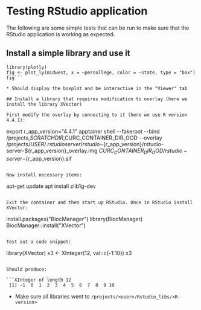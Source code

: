 # Testing RStudio application 

The following are some simple tests that can be run to make sure that the RStudio application is 
working as expected. 


## Install a simple library and use it

```install.packages("plotly")
library(plotly)
fig <- plot_ly(midwest, x = ~percollege, color = ~state, type = "box")
fig```

* Should display the boxplot and be interactive in the "Viewer" tab

## Install a library that requires modification to overlay (here we install the library XVector)

First modify the overlay by connecting to it (here we use R version 4.4.1):

```
export r_app_version="4.4.1"
apptainer shell --fakeroot --bind /projects,$SCRATCHDIR,$CURC_CONTAINER_DIR_OOD --overlay /projects/$USER/.rstudioserver/rstudio-${r_app_version}/rstudio-server-${r_app_version}_overlay.img $CURC_CONTAINER_DIR_OOD/rstudio-server-${r_app_version}.sif
```

Now install necessary items:

```
apt-get update 
apt install zlib1g-dev
```

Exit the container and then start up RStudio. Once in RStudio install XVector:

```
install.packages("BiocManager")
library(BiocManager)
BiocManager::install("XVector")
```

Test out a code snippet:

```
library(XVector)
x3 <- XInteger(12, val=c(-1:10))
x3
```

Should produce:

```XInteger of length 12
 [1] -1  0  1  2  3  4  5  6  7  8  9 10
```

* Make sure all libraries went to `/projects/<user>/Rstudio_libs/<R-version>`
